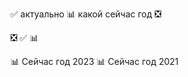 ✅ актуально
📊 какой сейчас год
❎

❎
✅
                        📊

📊 Сейчас год 2023
📊 Сейчас год 2021